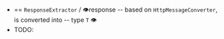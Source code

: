 * == `ResponseExtractor` / 👁️response -- based on `HttpMessageConverter`, is converted into -- type `T` 👁️
* TODO: